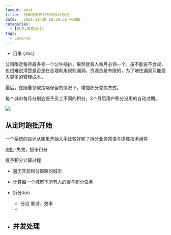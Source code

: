 ```yaml
---
layout: post
title:  行政服务积分系统设计总结
date:   2021-11-30 19:29:36 +0800
categories:
  - [技术,架构设计]
tags:
  - Lavanna
---
```

* 目录
{:toc}

公司限定每月最多领一个公牛插排，果然就有人每月必领一个。虽不能说不合规，也很难说清楚是否是在合理利用规则漏洞。资源总是有限的，为了堵住漏洞只能投入更多的管理成本。

最后，在限量领取策略保留的情况下，增加积分兑换方式。

每个城市每月分别会授予员工不同的积分，3个月后用户积分没用的自动过期。 


![](/assets/lavanna-iter211203.arch-4.drawio.png)

## 从定时跑批开始

一个系统的设计从哪里开始入手比较好呢？拆分业务原语与提炼技术组件


跑批-失效，授予积分

授予积分计算过程

- 遍历开启积分策略的城市

- 计算每一个城市下所有人的授与积分任务

- 拆分Job

  - 分治
    重试、效率
  -
  
- 并发处理
  - 
